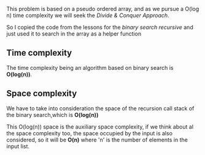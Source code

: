 This problem is based on a pseudo ordered array, and as we pursue a O(log n)
time complexity we will seek the _Divide & Conquer Approach_.

So I copied the code from the lessons for the _binary search recursive_ and just used it
to search in the array as a helper function

## Time complexity

The time complexity being an algorithm based on binary search is **O(log(n))**.

## Space complexity

We have to take into consideration the space of the recursion call stack of the binary search,which is **O(log(n))**

This O(log(n)) space is the auxiliary space complexity, if we think about al the space
complexity too, the space occupied by the input is also considered, so it will be **O(n)**
where 'n' is the number of elements in the input list.
